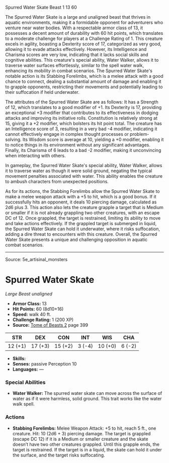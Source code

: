 <MonsterName/>Spurred Water Skate</MonsterName>
<CreatureType/>Beast</CreatureType>
<CR/>1</CR>
<AC/>13</AC>
<HP/>60</HP>
<summary>The Spurred Water Skate is a large and unaligned beast that thrives in aquatic environments, making it a formidable opponent for adventurers who venture near water bodies. With a respectable armor class of 13, it possesses a decent amount of durability with 60 hit points, which translates to a moderate challenge for players at a Challenge Rating of 1. This creature excels in agility, boasting a Dexterity score of 17, categorized as very good, allowing it to evade attacks effectively. However, its Intelligence and Charisma scores are very low, indicating that it lacks social skills and cognitive abilities. This creature's special ability, Water Walker, allows it to traverse water surfaces effortlessly, similar to the spell water walk, enhancing its mobility in combat scenarios. The Spurred Water Skate's notable action is its Stabbing Forelimbs, which is a melee attack with a good chance to connect, dealing a substantial amount of damage and enabling it to grapple opponents, restricting their movements and potentially leading to their suffocation if held underwater.</summary>

<detail>

The attributes of the Spurred Water Skate are as follows: It has a Strength of 12, which translates to a good modifier of +1. Its Dexterity is 17, providing an exceptional +3 modifier that contributes to its effectiveness in dodging attacks and improving its initiative rolls. Constitution is relatively strong at 15, giving it a +2 modifier, which bolsters its hit point total. The creature has an Intelligence score of 3, resulting in a very bad -4 modifier, indicating it cannot effectively engage in complex thought processes or problem-solving. Its Wisdom score is average at 10, yielding a +0 modifier, enabling it to notice things in its environment without any significant advantages. Finally, its Charisma of 6 leads to a bad -2 modifier, making it unconvincing when interacting with others.

In gameplay, the Spurred Water Skate's special ability, Water Walker, allows it to traverse water as though it were solid ground, negating the typical movement penalties associated with water. This ability enables the creature to ambush characters from unexpected positions. 

As for its actions, the Stabbing Forelimbs allow the Spurred Water Skate to make a melee weapon attack with a +5 to hit, which is a good bonus. If it successfully hits an opponent, it deals 10 piercing damage, calculated as 2d6 plus 3. This action also lets the creature grapple a target that is Medium or smaller if it is not already grappling two other creatures, with an escape DC of 12. Once grappled, the target is restrained, limiting its ability to move and take actions effectively. If the grappled target is submerged in liquid, the Spurred Water Skate can hold it underwater, where it risks suffocation, adding a dire threat to encounters with this creature. Overall, the Spurred Water Skate presents a unique and challenging opposition in aquatic combat scenarios.</detail>



---

Source: 5e_artisinal_monsters

# Spurred Water Skate

*Large* *Beast* *unaligned*

- **Armor Class:** 13
- **Hit Points:** 60 (8d10+16)
- **Speed:** walk 40 ft.
- **Challenge Rating:** 1 (200 XP)
- **Source:** [Tome of Beasts 2](https://koboldpress.com/kpstore/product/tome-of-beasts-2-for-5th-edition) page 399

| STR | DEX | CON | INT | WIS | CHA |
| --- | --- | --- | --- | --- | --- |
| 12 (+1) | 17 (+3) | 15 (+2) | 3 (-4) | 10 (+0) | 6 (-2) |

- **Skills:** 
- **Senses:** passive Perception 10
- **Languages:** —

### Special Abilities

- **Water Walker:** The spurred water skate can move across the surface of water as if it were harmless, solid ground. This trait works like the water walk spell.

### Actions

- **Stabbing Forelimbs:** Melee Weapon Attack: +5 to hit, reach 5 ft., one creature. Hit: 10 (2d6 + 3) piercing damage. The target is grappled (escape DC 12) if it is a Medium or smaller creature and the skate doesn’t have two other creatures grappled. Until this grapple ends, the target is restrained. If the target is in a liquid, the skate can hold it under the surface, and the target risks suffocating.




